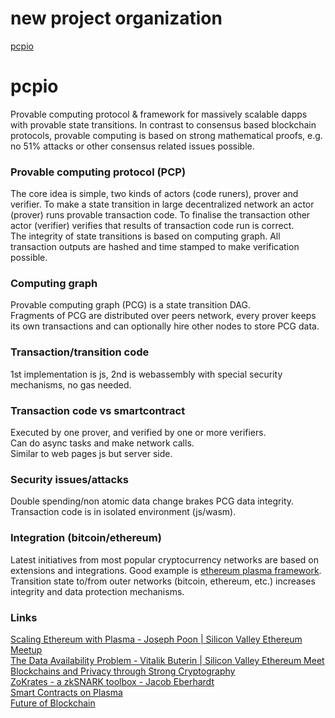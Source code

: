 # new project organization
[pcpio](https://github.com/pcpio)  

# pcpio
Provable computing protocol & framework for massively scalable dapps with provable state transitions. In contrast to consensus based blockchain protocols, provable computing is based on strong mathematical proofs, e.g. no 51% attacks or other consensus related issues possible.  

### Provable computing protocol (PCP)
The core idea is simple, two kinds of actors (code runers), prover and verifier. To make a state transition in large decentralized network an actor (prover) runs provable transaction code. To finalise the transaction other actor (verifier) verifies that results of transaction code run is correct.  
The integrity of state transitions is based on computing graph. All transaction outputs are hashed and time stamped to make verification possible.     

### Computing graph
Provable computing graph (PCG) is a state transition DAG.  
Fragments of PCG are distributed over peers network, every prover keeps its own transactions and can optionally hire other nodes to store PCG data.  

### Transaction/transition code
1st implementation is js, 2nd is webassembly with special security mechanisms, no gas needed.

### Transaction code vs smartcontract
Executed by one prover, and verified by one or more verifiers.  
Can do async tasks and make network calls.  
Similar to web pages js but server side.     

### Security issues/attacks
Double spending/non atomic data change brakes PCG data integrity.
Transaction code is in isolated environment (js/wasm).

### Integration (bitcoin/ethereum)
Latest initiatives from most popular cryptocurrency networks are based on extensions and integrations. Good example is [ethereum plasma framework](http://plasma.io/plasma.pdf).  
Transition state to/from outer networks (bitcoin, ethereum, etc.) increases integrity and data protection mechanisms.


### Links
[Scaling Ethereum with Plasma - Joseph Poon | Silicon Valley Ethereum Meetup](https://www.youtube.com/watch?v=plf-kG8jt9c)  
[The Data Availability Problem - Vitalik Buterin | Silicon Valley Ethereum Meet](https://www.youtube.com/watch?v=OJT_fR7wexw)  
[Blockchains and Privacy through Strong Cryptography](http://www.youtube.com/watch?v=9cDFpACnK1U)  
[ZoKrates - a zkSNARK toolbox - Jacob Eberhardt](https://www.youtube.com/watch?v=_QyXreu64kQ)  
[Smart Contracts on Plasma](https://www.youtube.com/watch?v=KzyqzEtEc3I)  
[Future of Blockchain](https://www.youtube.com/watch?v=zgrXgEJ0Mwc)

